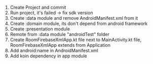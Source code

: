 1) Create Project and commit 
2) Run project, it's failed -> fix sdk version
3) Create :data module and remove AndroidManifest.xml from it
4) Create :domain module, its don't depend from android framework
5) Create :presentation module 
6) Remote from :data module "androidTest" folder
7) Create RoomFirebaseXmlApp.kt file next to MainActivity.kt file, RoomFirebaseXmlApp extends from Application
8) Add android:name in AndroidManifest.xml
9) Add koin dependency in app module